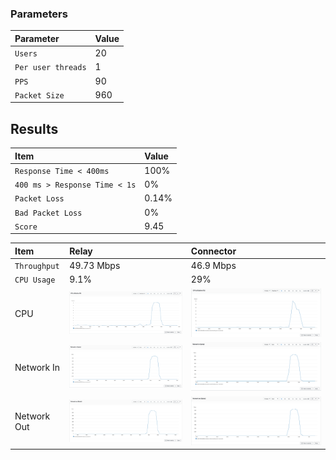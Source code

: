 
### Parameters

| Parameter | Value                |
| :-------- |:------------------------- |
| `Users` | 20 |
| `Per user threads` | 1 |
| `PPS` | 90 |
| `Packet Size` | 960 |

## Results

|  Item | Value            |
| :------------------------- |:------------------------- |
| `Response Time < 400ms` | 100% |
| `400 ms > Response Time < 1s` | 0% | 
| `Packet Loss` | 0.14% |
| `Bad Packet Loss` | 0% |
| `Score` | 9.45 |

|  Item | Relay            | Connector |
| :------------------------- |:------------------------- |:------------------------- |
| `Throughput` | 49.73 Mbps | 46.9 Mbps |
| `CPU Usage` | 9.1% | 29% |
| CPU | ![](coturn/relay-cpu.png) |  ![](coturn/connector-cpu.png) |
| Network In | ![](coturn/relay-network-in.png) |  ![](coturn/connector-network-in.png) |
| Network Out | ![](coturn/relay-network-out.png) |  ![](coturn/connector-network-out.png) |
